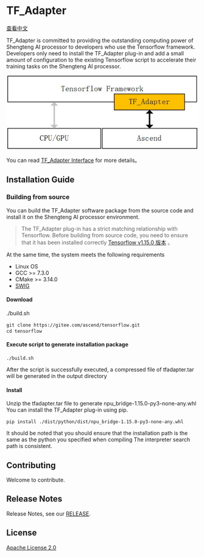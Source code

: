 # TF_Adapter

[查看中文](README.md)

TF_Adapter is committed to providing the outstanding computing power of Shengteng AI processor to developers who use the Tensorflow framework.
Developers only need to install the TF_Adapter plug-in and add a small amount of configuration to the existing Tensorflow script to accelerate their training tasks on the Shengteng AI processor.

![framework](docs/framework.jpg)

You can read [TF_Adapter Interface](https://support.huaweicloud.com/mprtg-A800_9000_9010/atlasprtg_13_0013.html) for more details。
## Installation Guide
### Building from source

You can build the TF_Adapter software package from the source code and install it on the Shengteng AI processor environment.
> The TF_Adapter plug-in has a strict matching relationship with Tensorflow. Before building from source code, you need to ensure that it has been installed correctly [Tensorflow v1.15.0
>版本](https://www.tensorflow.org/install) 。

At the same time, the system meets the following requirements
- Linux OS
- GCC >= 7.3.0
- CMake >= 3.14.0
- [SWIG](http://www.swig.org/download.html)

#### Download
./build.sh
```
git clone https://gitee.com/ascend/tensorflow.git
cd tensorflow
```

#### Execute script to generate installation package
```
./build.sh
```


After the script is successfully executed, a compressed file of tfadapter.tar will be generated in the output directory

#### Install
Unzip the tfadapter.tar file to generate npu_bridge-1.15.0-py3-none-any.whl
You can install the TF_Adapter plug-in using pip.
```
pip install ./dist/python/dist/npu_bridge-1.15.0-py3-none-any.whl
```

It should be noted that you should ensure that the installation path is the same as the python you specified when compiling
 The interpreter search path is consistent.

## Contributing

Welcome to contribute.

## Release Notes

Release Notes, see our [RELEASE](RELEASE.md).

## License

[Apache License 2.0](LICENSE)
